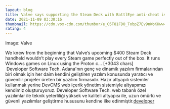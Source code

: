 ```yaml
--- 
layout: blog
title: Valve says supporting the Steam Deck with BattlEye anti-cheat is as easy as an email
date: 2021-11-09 03:30:16
thumbnail: https://cdn.vox-cdn.com/thumbor/e_O5T81FDO_TobpZ7Ev9nWoKHww=/0x44:1200x672/fit-in/1200x630/cdn.vox-cdn.com/uploads/chorus_asset/file/22997488/steam_deck_dev_kit_2.png
rating: 4
---
```

Image: Valve

 

 We knew from the beginning that Valve’s upcoming $400 Steam Deck handheld wouldn’t play every Steam game perfectly out of the box. It runs Windows games on Linux using the Proton c… [+3043 chars]</br>&nbsp;Developer Software Tech. Adana'nın genç ve dinamik yazılım firmalarından biri olmak için her daim kendini geliştiren yazılım konusunda yaratıcı ve güvenilir projeler üreten bir yazılım firmasıdır. Hazır altyapılı sistemler kullanmak yerine DevCMS web içerik yönetim sistemiyle altyapımızı kendimiz oluşturuyoruz. Developer Software Tech. web tabanlı özel yazılımlar ile teknik yeterliliği yüksek ve kaliteli altyapısı ile, uzun ömürlü ve güvenli yazılımlar geliştirme hususunu kendine ilke edinmiştir.<a href="https://www.developerbilisim.com/">developer</a>